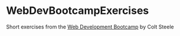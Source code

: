 # WebDevBootcampExercises
Short exercises from the [Web Development Bootcamp](https://www.udemy.com/the-web-developer-bootcamp/) by Colt Steele
